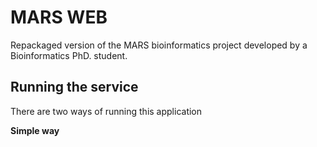 # **MARS WEB**
Repackaged version of the MARS bioinformatics project developed by a Bioinformatics PhD. student.

## **Running the service**

There are two ways of running this application  

**Simple way**
